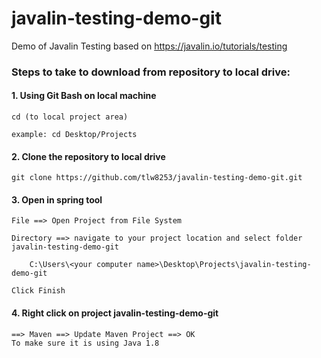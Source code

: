 # javalin-testing-demo-git
Demo of Javalin Testing based on https://javalin.io/tutorials/testing

### Steps to take to download from repository to local drive:
	
#### 1. Using Git Bash on local machine
	
	cd (to local project area)
	
	example: cd Desktop/Projects

#### 2. Clone the repository to local drive

	git clone https://github.com/tlw8253/javalin-testing-demo-git.git

#### 3. Open in spring tool

	File ==> Open Project from File System

	Directory ==> navigate to your project location and select folder javalin-testing-demo-git

		C:\Users\<your computer name>\Desktop\Projects\javalin-testing-demo-git

	Click Finish

#### 4. Right click on project javalin-testing-demo-git
	==> Maven ==> Update Maven Project ==> OK
	To make sure it is using Java 1.8

